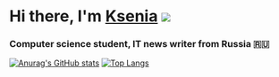 # Hi there, I'm [Ksenia](https://Kseniashat.ru/) ![](https://github.com/blackcater/blackcater/raw/main/images/Hi.gif) 
### Computer science student, IT news writer from Russia 🇷🇺 
[![Anurag's GitHub stats](https://github-readme-stats.vercel.app/api?username=anuraghazra)](https://github.com/anuraghazra/github-readme-stats)
[![Top Langs](https://github-readme-stats.vercel.app/api/top-langs/?username=anuraghazra)](https://github.com/anuraghazra/github-readme-stats)
